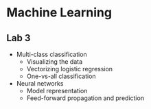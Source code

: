 # Machine Learning #
## Lab 3 ##

- Multi-class classification
  - Visualizing the data
  - Vectorizing logistic regression
  - One-vs-all classification
- Neural networks
  - Model representation
  - Feed-forward propagation and prediction

